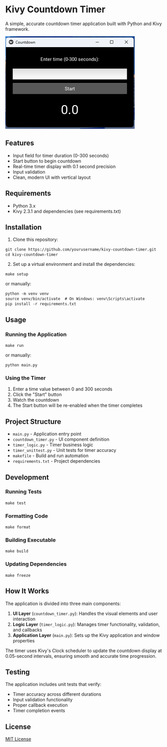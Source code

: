# Kivy Countdown Timer

A simple, accurate countdown timer application built with Python and Kivy framework.

![img.png](img.png)

## Features

- Input field for timer duration (0-300 seconds)
- Start button to begin countdown
- Real-time timer display with 0.1 second precision
- Input validation
- Clean, modern UI with vertical layout

## Requirements

- Python 3.x
- Kivy 2.3.1 and dependencies (see requirements.txt)

## Installation

1. Clone this repository:
```
git clone https://github.com/yourusername/kivy-countdown-timer.git
cd kivy-countdown-timer
```

2. Set up a virtual environment and install the dependencies:
```
make setup
```
or manually:
```
python -m venv venv
source venv/bin/activate  # On Windows: venv\Scripts\activate
pip install -r requirements.txt
```

## Usage

### Running the Application

```
make run
```
or manually:
```
python main.py
```

### Using the Timer
1. Enter a time value between 0 and 300 seconds
2. Click the "Start" button
3. Watch the countdown
4. The Start button will be re-enabled when the timer completes

## Project Structure

- `main.py` - Application entry point
- `countdown_timer.py` - UI component definition
- `timer_logic.py` - Timer business logic
- `timer_unittest.py` - Unit tests for timer accuracy
- `makefile` - Build and run automation
- `requirements.txt` - Project dependencies

## Development

### Running Tests

```
make test
```

### Formatting Code

```
make format
```

### Building Executable

```
make build
```

### Updating Dependencies

```
make freeze
```

## How It Works

The application is divided into three main components:

1. **UI Layer** (`countdown_timer.py`): Handles the visual elements and user interaction
2. **Logic Layer** (`timer_logic.py`): Manages timer functionality, validation, and callbacks
3. **Application Layer** (`main.py`): Sets up the Kivy application and window properties

The timer uses Kivy's Clock scheduler to update the countdown display at 0.05-second intervals, ensuring smooth and accurate time progression.

## Testing

The application includes unit tests that verify:
- Timer accuracy across different durations
- Input validation functionality
- Proper callback execution
- Timer completion events

## License

[MIT License](LICENSE)
